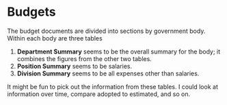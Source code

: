 Budgets
=====
The budget documents are divided into sections by government body. Within each
body are three tables

1. **Department Summary** seems to be the overall summary for the body; it
    combines the figures from the other two tables.
2. **Position Summary** seems to be salaries.
3. **Division Summary** seems to be all expenses other than salaries.

It might be fun to pick out the information from these tables. I could look at
information over time, compare adopted to estimated, and so on.
